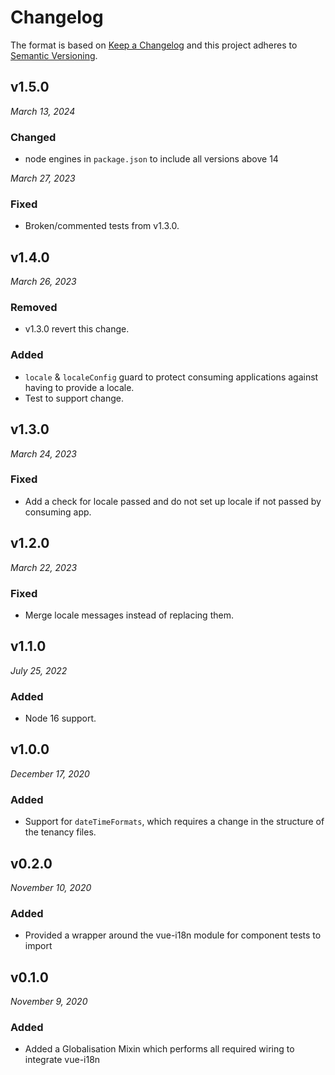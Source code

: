 # Changelog

The format is based on [Keep a Changelog](http://keepachangelog.com/en/1.0.0/)
and this project adheres to [Semantic Versioning](http://semver.org/spec/v2.0.0.html).

## v1.5.0

_March 13, 2024_

### Changed

- node engines in `package.json` to include all versions above 14

_March 27, 2023_

### Fixed

- Broken/commented tests from v1.3.0.

## v1.4.0

_March 26, 2023_

### Removed

- v1.3.0 revert this change.

### Added

- `locale` & `localeConfig` guard to protect consuming applications against having to provide a locale.
- Test to support change.

## v1.3.0

_March 24, 2023_

### Fixed

- Add a check for locale passed and do not set up locale if not passed by consuming app.

## v1.2.0

_March 22, 2023_

### Fixed

- Merge locale messages instead of replacing them.

## v1.1.0

_July 25, 2022_

### Added

- Node 16 support.

## v1.0.0

_December 17, 2020_

### Added

- Support for `dateTimeFormats`, which requires a change in the structure of the tenancy files.

## v0.2.0

_November 10, 2020_

### Added

- Provided a wrapper around the vue-i18n module for component tests to import

## v0.1.0

_November 9, 2020_

### Added

- Added a Globalisation Mixin which performs all required wiring to integrate vue-i18n

